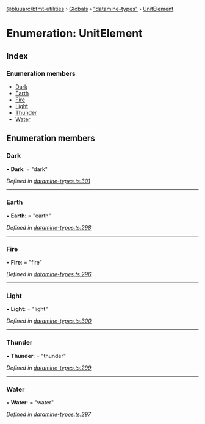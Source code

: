 [@bluuarc/bfmt-utilities](../README.md) › [Globals](../globals.md) › ["datamine-types"](../modules/_datamine_types_.md) › [UnitElement](_datamine_types_.unitelement.md)

# Enumeration: UnitElement

## Index

### Enumeration members

* [Dark](_datamine_types_.unitelement.md#dark)
* [Earth](_datamine_types_.unitelement.md#earth)
* [Fire](_datamine_types_.unitelement.md#fire)
* [Light](_datamine_types_.unitelement.md#light)
* [Thunder](_datamine_types_.unitelement.md#thunder)
* [Water](_datamine_types_.unitelement.md#water)

## Enumeration members

###  Dark

• **Dark**: = "dark"

*Defined in [datamine-types.ts:301](https://github.com/BluuArc/bfmt-utilities/blob/71cd4d1/src/datamine-types.ts#L301)*

___

###  Earth

• **Earth**: = "earth"

*Defined in [datamine-types.ts:298](https://github.com/BluuArc/bfmt-utilities/blob/71cd4d1/src/datamine-types.ts#L298)*

___

###  Fire

• **Fire**: = "fire"

*Defined in [datamine-types.ts:296](https://github.com/BluuArc/bfmt-utilities/blob/71cd4d1/src/datamine-types.ts#L296)*

___

###  Light

• **Light**: = "light"

*Defined in [datamine-types.ts:300](https://github.com/BluuArc/bfmt-utilities/blob/71cd4d1/src/datamine-types.ts#L300)*

___

###  Thunder

• **Thunder**: = "thunder"

*Defined in [datamine-types.ts:299](https://github.com/BluuArc/bfmt-utilities/blob/71cd4d1/src/datamine-types.ts#L299)*

___

###  Water

• **Water**: = "water"

*Defined in [datamine-types.ts:297](https://github.com/BluuArc/bfmt-utilities/blob/71cd4d1/src/datamine-types.ts#L297)*
